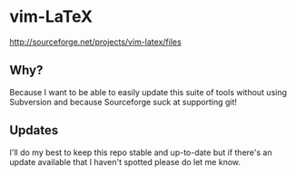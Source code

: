 # vim-LaTeX

http://sourceforge.net/projects/vim-latex/files

## Why?

Because I want to be able to easily update this suite of tools without using
Subversion and because Sourceforge suck at supporting git!

## Updates

I'll do my best to keep this repo stable and up-to-date but if there's an
update available that I haven't spotted please do let me know.

